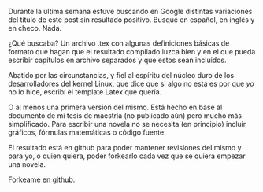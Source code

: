 <html><body><p>Durante la última semana estuve buscando en Google distintas variaciones del título de este post sin resultado positivo. Busqué en español, en inglés y en checo. Nada.



¿Qué buscaba? Un archivo .tex con algunas definiciones básicas de formato que hagan que el resultado compilado luzca bien y en el que pueda escribir capítulos en archivo separados y que estos sean incluidos.



Abatido por las circunstancias, y fiel al espíritu del núcleo duro de los desarrolladores del kernel Linux, que dice que si algo no está es por que <em>yo</em> no lo hice, escribí el template Latex que quería.



O al menos una primera versión del mismo. Está hecho en base al documento de mi tesis de maestría (no publicado aún) pero mucho más simplificado. Para escribir una novela no se necesita (en principio) incluir gráficos, fórmulas matemáticas o código fuente.



El resultado está en github para poder mantener revisiones del mismo y para yo, o quien quiera, poder forkearlo cada vez que se quiera empezar una novela.



<a href="https://github.com/jjconti/novela-workflow" target="_blank">Forkeame en github</a>.</p></body></html>